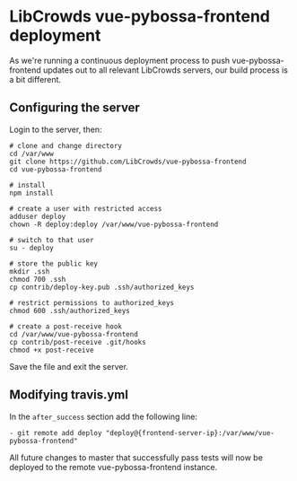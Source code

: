 # LibCrowds vue-pybossa-frontend deployment

As we're running a continuous deployment process to push vue-pybossa-frontend
updates out to all relevant LibCrowds servers, our build process is a bit
different.

## Configuring the server

Login to the server, then:

```
# clone and change directory
cd /var/www
git clone https://github.com/LibCrowds/vue-pybossa-frontend
cd vue-pybossa-frontend

# install
npm install

# create a user with restricted access
adduser deploy
chown -R deploy:deploy /var/www/vue-pybossa-frontend

# switch to that user
su - deploy

# store the public key
mkdir .ssh
chmod 700 .ssh
cp contrib/deploy-key.pub .ssh/authorized_keys

# restrict permissions to authorized_keys
chmod 600 .ssh/authorized_keys

# create a post-receive hook
cd /var/www/vue-pybossa-frontend
cp contrib/post-receive .git/hooks
chmod +x post-receive
```

Save the file and exit the server.


## Modifying travis.yml

In the `after_success` section add the following line:

```
- git remote add deploy "deploy@{frontend-server-ip}:/var/www/vue-pybossa-frontend"
```

All future changes to master that successfully pass tests will now be deployed
to the remote vue-pybossa-frontend instance.
